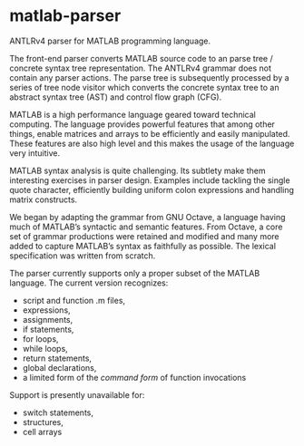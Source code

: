 matlab-parser
=============

ANTLRv4 parser for MATLAB programming language.

The front-end parser converts MATLAB source code to an parse tree / concrete syntax tree representation. The ANTLRv4 grammar does not contain any parser actions. The parse tree is subsequently processed by a series of tree node visitor which converts the concrete syntax tree to an abstract syntax tree (AST) and control flow graph (CFG).

MATLAB is a high performance language geared toward technical computing. The language provides powerful features that among other things, enable matrices and arrays to be efficiently and easily manipulated. These features are also high level and this makes the usage of the language very intuitive. 

MATLAB syntax analysis is quite challenging. Its subtlety make them interesting exercises in parser design. Examples include tackling the single quote character, efficiently building uniform colon expressions and handling matrix constructs.

We began by adapting the grammar from GNU Octave, a language having much of MATLAB’s syntactic and semantic features. From Octave, a core set of grammar productions were retained and modified and many more added to capture MATLAB’s syntax as faithfully as possible. The lexical specification was written from scratch.

The parser currently supports only a proper subset of the MATLAB language. The current version recognizes:
- script and function .m files,
- expressions,
- assignments,
- if statements,
- for loops,
- while loops,
- return statements,
- global declarations,
- a limited form of the _command form_ of function invocations

Support is presently unavailable for:
- switch statements,
- structures,
- cell arrays
